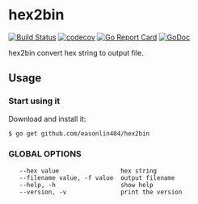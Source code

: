# hex2bin

[![Build Status](https://travis-ci.org/easonlin404/hex2bin.svg)](https://travis-ci.org/easonlin404/hex2bin)
[![codecov](https://codecov.io/gh/easonlin404/hex2bin/branch/master/graph/badge.svg)](https://codecov.io/gh/easonlin404/hex2bin)
[![Go Report Card](https://goreportcard.com/badge/github.com/easonlin404/hex2bin)](https://goreportcard.com/report/github.com/easonlin404/hex2bin)
[![GoDoc](https://godoc.org/github.com/easonlin404/hex2bin?status.svg)](https://godoc.org/github.com/easonlin404/hex2bin)

hex2bin convert hex string to output file.

## Usage

### Start using it

Download and install it:

```bash
$ go get github.com/easonlin404/hex2bin
```

### GLOBAL OPTIONS

```
   --hex value                 hex string
   --filename value, -f value  output filename
   --help, -h                  show help
   --version, -v               print the version
```
